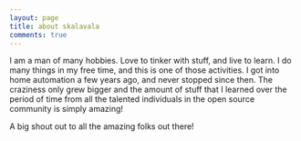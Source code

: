 ```yaml
---
layout: page
title: about skalavala
comments: true
---
```


I am a man of many hobbies. Love to tinker with stuff, and live to learn. I do many things in my free time, and this is one of those activities. I got into home automation a few years ago, and never stopped since then. The craziness only grew bigger and the amount of stuff that I learned over the period of time from all the talented individuals in the open source community is simply amazing!

A big shout out to all the amazing folks out there!
